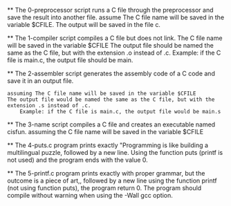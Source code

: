 ** The 0-preprocessor script runs a C file through the preprocessor and save the result into another file.
    assume The C file name will be saved in the variable $CFILE.
    The output will be saved in the file c.

** The 1-compiler script compiles a C file but does not link.
    The C file name will be saved in the variable $CFILE
    The output file should be named the same as the C file, but with the extension .o instead of .c.
        Example: if the C file is main.c, the output file should be main.

** The 2-assembler script generates the assembly code of a C code and save it in an output file.

    assuming The C file name will be saved in the variable $CFILE
    The output file would be named the same as the C file, but with the extension .s instead of .c.
        Example: if the C file is main.c, the output file would be main.s

** The 3-name script compiles a C file and creates an executable named cisfun.
    assuming the C file name will be saved in the variable $CFILE

** The 4-puts.c program prints exactly "Programming is like building a multilingual puzzle, followed by a new line.
    Using the function puts (printf is not used) and the program ends with the value 0.

** The 5-printf.c program prints exactly with proper grammar, but the outcome is a piece of art,, followed by a new line using the function printf (not using function puts), the program return 0. The program should compile without warning when using the -Wall gcc option.

